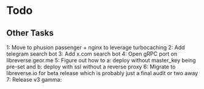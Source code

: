 # Todo

## Other Tasks

1: Move to phusion passenger + nginx to leverage turbocaching
2: Add telegram search bot
3: Add x.com search bot
4: Open gRPC port on libreverse.geor.me
5: Figure out how to a: deploy without master_key being pre-set and b: deploy with ssl without a reverse proxy
6: Migrate to libreverse.io for beta release which is probably just a final audit or two away
7: Release v3 gamma:
